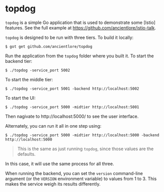 # topdog

`topdog` is a simple Go application that is used to demonstrate some [Istio] features. See the full example at https://github.com/ancientlore/istio-talk.

`topdog` is designed to be run with three tiers. To build it locally:

    $ got get github.com/ancientlore/topdog

Run the application from the `topdog` folder where you built it. To start the backend tier:

    $ ./topdog -service_port 5002

To start the middle tier:

    $ ./topdog -service_port 5001 -backend http://localhost:5002

To start the UI:

    $ ./topdog -service_port 5000 -midtier http://localhost:5001

Then nagivate to http://localhost:5000/ to see the user interface.

Alternately, you can run it all in one step using:

    $ ./topdog -service_port 5000 -midtier http://localhost:5000 -backend http://localhost:5000

> This is the same as just running `topdog`, since those values are the defaults.

In this case, it will use the same process for all three.

When running the backend, you can set the `version` command-line argument (or the `VERSION` environment variable) to values from 1 to 3. This makes the service weigh its results differently.
